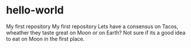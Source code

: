 # hello-world
My first repository
My first repository Lets have a consensus on Tacos, wheather they taste great on Moon or on Earth? Not sure if its a good idea to eat on Moon in the first place.
